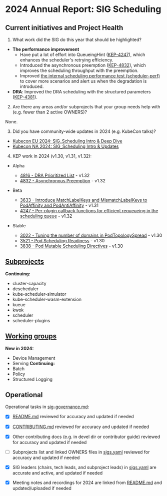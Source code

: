 # 2024 Annual Report: SIG Scheduling

## Current initiatives and Project Health

1. What work did the SIG do this year that should be highlighted?

<!--
   Some example items that might be worth highlighting:
   - Major KEP advancement
   - Important initiatives that aren't tracked via KEPs
   - Paying down significant tech debt
   - Governance and leadership changes
-->

- **The performance improvement**
  - Have put a lot of effort into QueueingHint ([KEP-4247](https://github.com/kubernetes/enhancements/tree/master/keps/sig-scheduling/4247-queueinghint)), which enhances the scheduler's retrying efficiency.
  - Introduced the asynchronous preemption ([KEP-4832](https://github.com/kubernetes/enhancements/tree/master/keps/sig-scheduling/4832-async-preemption)), which improves the scheduling throughput with the preemption.
  - Improved [the internal scheduling performance test (scheduler-perf)](https://github.com/kubernetes/kubernetes/tree/master/test/integration/scheduler_perf) to cover more scenarios and alert us when the degradation is introduced.
- **DRA**: Improved the DRA scheduling with the structured parameters ([KEP-4381](https://github.com/kubernetes/enhancements/tree/master/keps/sig-node/4381-dra-structured-parameters#kube-scheduler)).

2. Are there any areas and/or subprojects that your group needs help with (e.g. fewer than 2 active OWNERS)?

None.

3. Did you have community-wide updates in 2024 (e.g. KubeCon talks)?

<!--
  Examples include links to email, slides, or recordings.
-->

- [Kubecon EU 2024: SIG_Scheduling Intro & Deep Dive](https://sched.co/1YhjR)
- [Kubecon NA 2024: SIG_Scheduling Intro & Updates](https://sched.co/1hovV)

4. KEP work in 2024 (v1.30, v1.31, v1.32):

  - Alpha
    - [4816 - DRA Prioritized List](https://github.com/kubernetes/enhancements/tree/master/keps/sig-scheduling/4816-dra-prioritized-list) - v1.32
    - [4832 - Asynchronous Preemption](https://github.com/kubernetes/enhancements/tree/master/keps/sig-scheduling/4832-async-preemption) - v1.32

  - Beta
    - [3633 - Introduce MatchLabelKeys and MismatchLabelKeys to PodAffinity and PodAntiAffinity](https://github.com/kubernetes/enhancements/tree/master/keps/sig-scheduling/3633-matchlabelkeys-to-podaffinity) - v1.31
    - [4247 - Per-plugin callback functions for efficient requeueing in the scheduling queue](https://github.com/kubernetes/enhancements/blob/master/keps/sig-scheduling/4247-queueinghint/README.md) - v1.32

  - Stable
    - [3022 - Tuning the number of domains in PodTopologySpread](https://github.com/kubernetes/enhancements/tree/master/keps/sig-scheduling/3022-min-domains-in-pod-topology-spread) - v1.30
    - [3521 - Pod Scheduling Readiness](https://github.com/kubernetes/enhancements/tree/master/keps/sig-scheduling/3521-pod-scheduling-readiness) - v1.30
    - [3838 - Pod Mutable Scheduling Directives](https://github.com/kubernetes/enhancements/tree/master/keps/sig-scheduling/3838-pod-mutable-scheduling-directives) - v1.30 

## [Subprojects](https://git.k8s.io/community/sig-scheduling#subprojects)


**Continuing:**
  - cluster-capacity
  - descheduler
  - kube-scheduler-simulator
  - kube-scheduler-wasm-extension
  - kueue
  - kwok
  - scheduler
  - scheduler-plugins

## [Working groups](https://git.k8s.io/community/sig-scheduling#working-groups)

**New in 2024:**
 - Device Management
 - Serving
**Continuing:**
 - Batch
 - Policy
 - Structured Logging

## Operational

Operational tasks in [sig-governance.md]:
- [x] [README.md] reviewed for accuracy and updated if needed
- [x] [CONTRIBUTING.md] reviewed for accuracy and updated if needed
- [x] Other contributing docs (e.g. in devel dir or contributor guide) reviewed for accuracy and updated if needed
- [ ] Subprojects list and linked OWNERS files in [sigs.yaml] reviewed for accuracy and updated if needed
- [x] SIG leaders (chairs, tech leads, and subproject leads) in [sigs.yaml] are accurate and active, and updated if needed
- [x] Meeting notes and recordings for 2024 are linked from [README.md] and updated/uploaded if needed


[CONTRIBUTING.md]: https://git.k8s.io/community/sig-scheduling/CONTRIBUTING.md
[sig-governance.md]: https://git.k8s.io/community/committee-steering/governance/sig-governance.md
[README.md]: https://git.k8s.io/community/sig-scheduling/README.md
[sigs.yaml]: https://git.k8s.io/community/sigs.yaml
[devel]: https://git.k8s.io/community/contributors/devel/README.md
